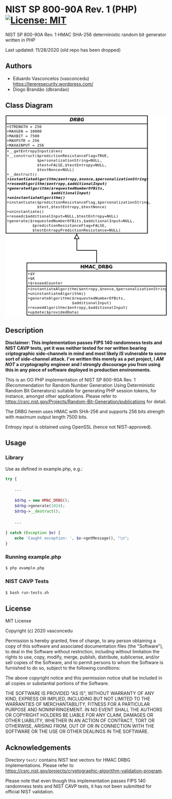 # NIST SP 800-90A Rev. 1 (PHP) [![License: MIT](https://img.shields.io/badge/License-MIT-yellow.svg)](https://opensource.org/licenses/MIT)

NIST SP 800-90A Rev. 1 HMAC SHA-256 deterministic random bit generator written in PHP

Last updated: 11/28/2020 (old repo has been dropped)

## Authors

* Eduardo Vasconcelos (vasconcedu)<br/>https://tereresecurity.wordpress.com/
* Diogo Brandão (dbrandao)

## Class Diagram 

![class diagram](https://github.com/vasconcedu/nist-sp-800-90a-rev1-php/raw/main/classes.png)

## Description

**Disclaimer: This implementation passes FIPS 140 randomness tests and NIST CAVP tests, yet it was neither tested for nor written bearing criptographic side-channels in mind and most likely _IS_ vulnerable to some sort of side-channel attack. I've written this merely as a pet project, I _AM NOT_ a cryptography engineer and I strongly discourage you from using this in any piece of software deployed in production environments.**

This is an OO PHP implementation of NIST SP 800-90A Rev. 1 (Recommendation for Random Number Generation Using Deterministic Random Bit Generators) suitable for generating PHP session tokens, for instance, amongst other applications. Please refer to https://csrc.nist.gov/Projects/Random-Bit-Generation/publications for detail.

The DRBG herein uses HMAC with SHA-256 and supports 256 bits strength with maximum output length 7500 bits.

Entropy input is obtained using OpenSSL (hence not NIST-approved). 

## Usage

### Library

Use as defined in example.php, e.g.:

```php
try {
    
    ...
    
    $drbg = new HMAC_DRBG();
    $drbg->generate(1024);
    $drbg->__destruct();
    
    ...
    
} catch (Exception $e) {
    echo 'Caught exception: ', $e->getMessage(), "\n";
}
```

### Running example.php

```bash
$ php example.php
```

### NIST CAVP Tests

```bash
$ bash run-tests.sh
```

## License 

MIT License

Copyright (c) 2020 vasconcedu

Permission is hereby granted, free of charge, to any person obtaining a copy of this software and associated documentation files (the "Software"), to deal in the Software without restriction, including without limitation the rights to use, copy, modify, merge, publish, distribute, sublicense, and/or sell copies of the Software, and to permit persons to whom the Software is furnished to do so, subject to the following conditions:

The above copyright notice and this permission notice shall be included in all copies or substantial portions of the Software.

THE SOFTWARE IS PROVIDED "AS IS", WITHOUT WARRANTY OF ANY KIND, EXPRESS OR IMPLIED, INCLUDING BUT NOT LIMITED TO THE WARRANTIES OF MERCHANTABILITY, FITNESS FOR A PARTICULAR PURPOSE AND NONINFRINGEMENT. IN NO EVENT SHALL THE AUTHORS OR COPYRIGHT HOLDERS BE LIABLE FOR ANY CLAIM, DAMAGES OR OTHER LIABILITY, WHETHER IN AN ACTION OF CONTRACT, TORT OR OTHERWISE, ARISING FROM, OUT OF OR IN CONNECTION WITH THE SOFTWARE OR THE USE OR OTHER DEALINGS IN THE SOFTWARE.

## Acknowledgements

Directory ```test/``` contains NIST test vectors for HMAC DRBG implementations. Please refer to https://csrc.nist.gov/projects/cryptographic-algorithm-validation-program.

Please note that even though this implementation passes FIPS 140 randomness tests and NIST CAVP tests, it has not been submitted for official NIST validation.
